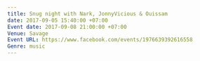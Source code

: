 ```yaml
---
title: Snug night with Nark, JonnyVicious & Ouissam
date: 2017-09-05 15:40:00 +07:00
Event date: 2017-09-08 21:00:00 +07:00
Venue: Savage
Event URL: https://www.facebook.com/events/1976639392616558
Genre: music
---
```


